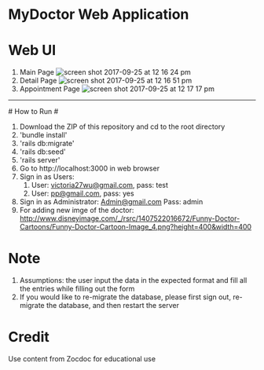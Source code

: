 # MyDoctor Web Application #

# Web UI #
1. Main Page
![screen shot 2017-09-25 at 12 16 24 pm](https://user-images.githubusercontent.com/16792248/30821968-de844256-a1ec-11e7-8fb8-6e9d2d3c3295.png)
2. Detail Page
![screen shot 2017-09-25 at 12 16 51 pm](https://user-images.githubusercontent.com/16792248/30821981-ea1e76b8-a1ec-11e7-9603-3cc32f7efcc4.png)
3. Appointment Page
![screen shot 2017-09-25 at 12 17 17 pm](https://user-images.githubusercontent.com/16792248/30821990-f34eea9c-a1ec-11e7-9d6d-159b8d7a0c9f.png)

<hr>
# How to Run #

1. Download the ZIP of this repository and cd to the root directory
2. 'bundle install'
3. 'rails db:migrate'
4. 'rails db:seed'
5. 'rails server'
6. Go to http://localhost:3000 in web browser
7. Sign in as Users: 
	1) User: victoria27wu@gmail.com,  pass: test
	2) User: pp@gmail.com, pass: yes
8. Sign in as Administrator: Admin@gmail.com Pass: admin
9. For adding new imge of the doctor: http://www.disneyimage.com/_/rsrc/1407522016672/Funny-Doctor-Cartoons/Funny-Doctor-Cartoon-Image_4.png?height=400&width=400

# Note #

1. Assumptions: the user input the data in the expected format and fill all the entries while filling out the form
2. If you would like to re-migrate the database, please first sign out, re-migrate the database, and then restart the server

# Credit #
Use content from Zocdoc for educational use


